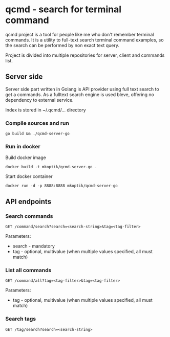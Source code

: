 # qcmd - search for terminal command

qcmd project is a tool for people like me who don't remember terminal commands. It is a utility to full-text search
terminal command examples, so the search can be performed by non exact text query.

Project is divided into multiple repositories for server, client and commands list. 

## Server side

Server side part written in Golang is API provider using full text search to get a commands. As a fulltext
search engine is used bleve, offering no dependency to external service.

Index is stored in ~/.qcmd/... directory

### Compile sources and run

```
go build && ./qcmd-server-go
```

### Run in docker

Build docker image

```
docker build -t mkoptik/qcmd-server-go .
```

Start docker container

```
docker run -d -p 8888:8888 mkoptik/qcmd-server-go
```

## API endpoints

### Search commands
```
GET /command/search?search=<search-string>&tag=<tag-filter>
```

Parameters:

* search - mandatory
* tag - optional, multivalue (when multiple values specified, all must match)

### List all commands

```
GET /command/all?tag=<tag-filter>&tag=<tag-filter>
```

Parameters:

* tag - optional, multivalue (when multiple values specified, all must match)

### Search tags

```
GET /tag/search?search=<search-string>
```
